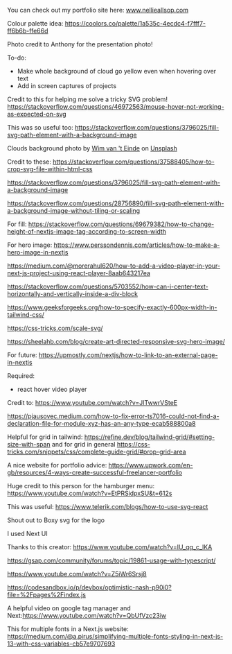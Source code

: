 You can check out my portfolio site here: www.nellieallsop.com

Colour palette idea: https://coolors.co/palette/1a535c-4ecdc4-f7fff7-ff6b6b-ffe66d

Photo credit to Anthony for the presentation photo!

To-do:

- Make whole background of cloud go yellow even when hovering over text
- Add in screen captures of projects

Credit to this for helping me solve a tricky SVG problem! https://stackoverflow.com/questions/46972563/mouse-hover-not-working-as-expected-on-svg

This was so useful too: https://stackoverflow.com/questions/3796025/fill-svg-path-element-with-a-background-image

Clouds background photo by <a href="https://unsplash.com/@wimvanteinde?utm_content=creditCopyText&utm_medium=referral&utm_source=unsplash">Wim van 't Einde</a> on <a href="https://unsplash.com/photos/white-clouds-in-blue-sky-8hnTBXjJd2s?utm_content=creditCopyText&utm_medium=referral&utm_source=unsplash">Unsplash</a>

Credit to these:
https://stackoverflow.com/questions/37588405/how-to-crop-svg-file-within-html-css

https://stackoverflow.com/questions/3796025/fill-svg-path-element-with-a-background-image

https://stackoverflow.com/questions/28756890/fill-svg-path-element-with-a-background-image-without-tiling-or-scaling

For fill: https://stackoverflow.com/questions/69679382/how-to-change-height-of-nextjs-image-tag-according-to-screen-width

For hero image: https://www.perssondennis.com/articles/how-to-make-a-hero-image-in-nextjs

https://medium.com/@morerahul620/how-to-add-a-video-player-in-your-next-js-project-using-react-player-8aab643217ea

https://stackoverflow.com/questions/5703552/how-can-i-center-text-horizontally-and-vertically-inside-a-div-block

https://www.geeksforgeeks.org/how-to-specify-exactly-600px-width-in-tailwind-css/

https://css-tricks.com/scale-svg/

https://sheelahb.com/blog/create-art-directed-responsive-svg-hero-image/

For future: https://upmostly.com/nextjs/how-to-link-to-an-external-page-in-nextjs

Required:

- react hover video player

Credit to: https://www.youtube.com/watch?v=JITwwrVSteE

https://pjausovec.medium.com/how-to-fix-error-ts7016-could-not-find-a-declaration-file-for-module-xyz-has-an-any-type-ecab588800a8

Helpful for grid in tailwind: https://refine.dev/blog/tailwind-grid/#setting-size-with-span and for grid in general https://css-tricks.com/snippets/css/complete-guide-grid/#prop-grid-area

A nice website for portfolio advice: https://www.upwork.com/en-gb/resources/4-ways-create-successful-freelancer-portfolio

Huge credit to this person for the hamburger menu: https://www.youtube.com/watch?v=EtPRSidpxSU&t=612s

This was useful: https://www.telerik.com/blogs/how-to-use-svg-react

Shout out to Boxy svg for the logo

I used Next UI

Thanks to this creator: https://www.youtube.com/watch?v=IU_qq_c_lKA

https://gsap.com/community/forums/topic/19861-usage-with-typescript/

https://www.youtube.com/watch?v=Z5iWr6Srsj8

https://codesandbox.io/p/devbox/optimistic-nash-p90i0?file=%2Fpages%2Findex.js

A helpful video on google tag manager and Next:https://www.youtube.com/watch?v=QbUfVzc23iw

This for multiple fonts in a Next.js website: https://medium.com/@a.pirus/simplifying-multiple-fonts-styling-in-next-js-13-with-css-variables-cb57e9707693